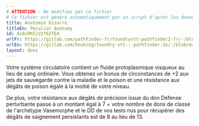 ```yaml
---
# ATTENTION : Ne modifiez pas ce fichier
# Ce fichier est généré automatiquement par un script d'après les données du module Foundry VTT officiel et de sa traduction
title: Anatomie bizarre
titleEn: Peculiar Anatomy
id: As8cRK5jVzf62fEd
urlFr: https://gitlab.com/pathfinder-fr/foundryvtt-pathfinder2-fr/-/blob/master/data/feats/As8cRK5jVzf62fEd.htm
urlEn: https://gitlab.com/hooking/foundry-vtt---pathfinder-2e/-/blob/master/packs/data/feats.db/peculiar-anatomy.json
layout: dons
---
```

Votre système circulatoire contient un fluide protoplasmique visqueux au lieu de sang ordinaire. Vous obtenez un bonus de circonstances de +2 aux jets de sauvegarde contre la maladie et le poison et une résistance aux dégâts de poison égale à la moitié de votre niveau.

De plus, votre résistance aux dégâts de précision issue du don Défense perturbante passe à un montant égal à 7 + votre nombre de dons de classe de l'archétype Vasemorphe et le DD de vos tests nus pour récupérer des dégâts de saignement persistants est de 8 au lieu de 13.

